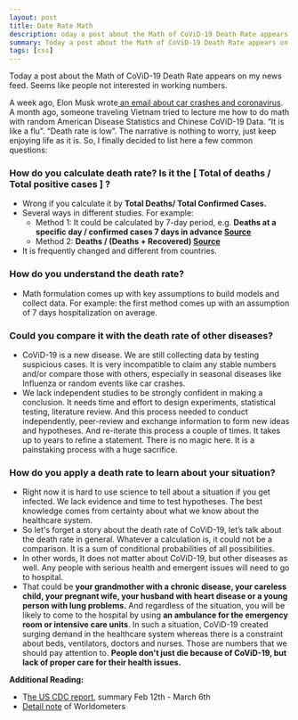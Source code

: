 ```yaml
---
layout: post
title: Date Rate Math
description: oday a post about the Math of CoViD-19 Death Rate appears on my news feed. Seems like people not interested in working numbers.
summary: Today a post about the Math of CoViD-19 Death Rate appears on my news feed. Seems like people not interested in working numbers.
tags: [css]
---
```

Today a post about the Math of CoViD-19 Death Rate appears on my news feed. Seems like people not interested in working numbers.

A week ago, Elon Musk wrote[ an email about car crashes and coronavirus](https://www.buzzfeednews.com/article/ryanmac/elon-musk-spacex-employees-car-crash-coronavirus). A month ago, someone traveling Vietnam tried to lecture me how to do math with random American Disease Statistics and Chinese CoViD-19 Data. “It is like a flu”. “Death rate is low”.  The narrative is nothing to worry, just keep enjoying life as it is. So, I finally decided to list here a few common questions:



###  **How do you calculate death rate? Is it the [ Total of deaths / Total positive cases ] ?**
  *   Wrong if you calculate it by **Total Deaths/ Total Confirmed Cases.**
  *   Several ways in different studies. For example:
      *   Method 1: It could be calculated by 7-day period, e.g. **Deaths at a specific day / confirmed cases 7 days in advance [Source](https://academic.oup.com/aje/article/162/5/479/82647)**
      *   Method 2: **Deaths / (Deaths + Recovered) [Source](https://academic.oup.com/aje/article/162/5/479/82647)**
  *   It is frequently changed and different from countries.
### **How do you understand the death rate?**
  *   Math formulation comes up with key assumptions to build models and collect data. For example: the first method comes up with an assumption of 7 days hospitalization on average.
###  **Could you compare it with the death rate of other diseases?**
  *   CoViD-19 is a new disease. We are still collecting data by testing suspicious cases. It is very incompatible to claim any stable numbers and/or compare those with others, especially in seasonal diseases like Influenza or random events like car crashes.
  *   We lack independent studies to be strongly confident in making a conclusion. It needs time and effort to design experiments, statistical testing, literature review. And this process needed to conduct independently, peer-review and exchange information to form new ideas and hypotheses. And re-iterate this process a couple of times. It takes up to years to refine a statement. There is no magic here. It is a painstaking process with a huge sacrifice.
###  **How do you apply a death rate to learn about your situation?**
  *   Right now it is hard to use science to tell about a situation if you get infected. We lack evidence and time to test hypotheses. The best knowledge comes from certainty about what we know about the healthcare system.
  *   So let's forget a story about the death rate of CoViD-19, let’s talk about the death rate in general. Whatever a calculation is, it could not be a comparison. It is a sum of conditional probabilities of all possibilities.
  *   In other words, It does not matter about CoViD-19, but other diseases as well. Any people with serious health and emergent issues will need to go to hospital.
  *   That could be **your grandmother with a chronic disease, your careless child, your pregnant wife, your husband with heart disease or a young person with lung problems.** And regardless of the situation, you will be likely to come to the hospital by using **an ambulance for the emergency room or intensive care units**. In such a situation, CoViD-19 created surging demand in the healthcare system whereas there is a constraint about beds, ventilators, doctors and nurses. Those are numbers that we should pay attention to. **People don't just die because of CoViD-19, but lack of proper care for their health issues.**

**Additional Reading:**
*   T[he US CDC report](https://www.cdc.gov/mmwr/volumes/69/wr/pdfs/mm6912e2-H.pdf), summary Feb 12th - March 6th
*   [Detail note](https://www.worldometers.info/coronavirus/coronavirus-death-rate/) of Worldometers


<!-- Docs to Markdown version 1.0β20 -->
